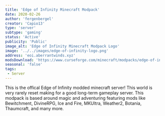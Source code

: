 ```yaml
---
title: 'Edge of Infinity Minecraft Modpack'
date: 2020-02-26
author: 'fergenbergel'
creator: 'Capio13'
type: 'server'
subtype: 'gaming'
status: 'Active'
publicity: 'Public'
image_alt: 'Edge of Infinity Minecraft Modpack Logo'
image: '../../images/edge-of-infinity-logo.png'
address: 'eoi.aberrantwinds.xyz'
modsDownload: 'https://www.curseforge.com/minecraft/modpacks/edge-of-infinity'
seasonal: 'false'
tags:
 - Server
---
```


This is the offical Edge of Infinity modded minecraft server! This world is very rarely reset making for a good long-term gameplay server. This modpack is based around magic and adventuring featuring mods like Bewitchment, DivineRPG, Ice and Fire, MKUltra, Weather2, Botania, Thaumcraft, and many more.